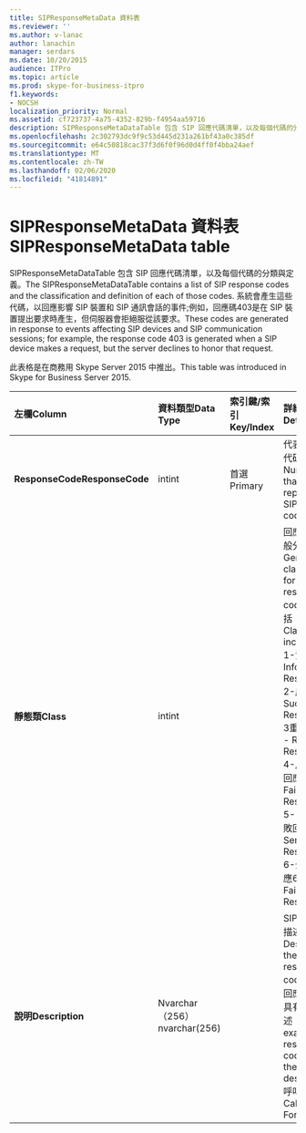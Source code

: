 ```yaml
---
title: SIPResponseMetaData 資料表
ms.reviewer: ''
ms.author: v-lanac
author: lanachin
manager: serdars
ms.date: 10/20/2015
audience: ITPro
ms.topic: article
ms.prod: skype-for-business-itpro
f1.keywords:
- NOCSH
localization_priority: Normal
ms.assetid: cf723737-4a75-4352-829b-f4954aa59716
description: SIPResponseMetaDataTable 包含 SIP 回應代碼清單，以及每個代碼的分類與定義。 系統會產生這些代碼，以回應影響 SIP 裝置和 SIP 通訊會話的事件;例如，回應碼403是在 SIP 裝置提出要求時產生，但伺服器會拒絕服從該要求。
ms.openlocfilehash: 2c302793dc9f9c53d445d231a261bf43a0c385df
ms.sourcegitcommit: e64c50818cac37f3d6f0f96d0d4ff0f4bba24aef
ms.translationtype: MT
ms.contentlocale: zh-TW
ms.lasthandoff: 02/06/2020
ms.locfileid: "41814891"
---
```

# <a name="sipresponsemetadata-table"></a><span data-ttu-id="a9cf9-104">SIPResponseMetaData 資料表</span><span class="sxs-lookup"><span data-stu-id="a9cf9-104">SIPResponseMetaData table</span></span>
 
<span data-ttu-id="a9cf9-105">SIPResponseMetaDataTable 包含 SIP 回應代碼清單，以及每個代碼的分類與定義。</span><span class="sxs-lookup"><span data-stu-id="a9cf9-105">The SIPResponseMetaDataTable contains a list of SIP response codes and the classification and definition of each of those codes.</span></span> <span data-ttu-id="a9cf9-106">系統會產生這些代碼，以回應影響 SIP 裝置和 SIP 通訊會話的事件;例如，回應碼403是在 SIP 裝置提出要求時產生，但伺服器會拒絕服從該要求。</span><span class="sxs-lookup"><span data-stu-id="a9cf9-106">These codes are generated in response to events affecting SIP devices and SIP communication sessions; for example, the response code 403 is generated when a SIP device makes a request, but the server declines to honor that request.</span></span>
  
<span data-ttu-id="a9cf9-107">此表格是在商務用 Skype Server 2015 中推出。</span><span class="sxs-lookup"><span data-stu-id="a9cf9-107">This table was introduced in Skype for Business Server 2015.</span></span>
  
|<span data-ttu-id="a9cf9-108">**左欄**</span><span class="sxs-lookup"><span data-stu-id="a9cf9-108">**Column**</span></span>|<span data-ttu-id="a9cf9-109">**資料類型**</span><span class="sxs-lookup"><span data-stu-id="a9cf9-109">**Data Type**</span></span>|<span data-ttu-id="a9cf9-110">**索引鍵/索引**</span><span class="sxs-lookup"><span data-stu-id="a9cf9-110">**Key/Index**</span></span>|<span data-ttu-id="a9cf9-111">**詳細資料**</span><span class="sxs-lookup"><span data-stu-id="a9cf9-111">**Details**</span></span>|
|:-----|:-----|:-----|:-----|
|<span data-ttu-id="a9cf9-112">**ResponseCode**</span><span class="sxs-lookup"><span data-stu-id="a9cf9-112">**ResponseCode**</span></span> <br/> |<span data-ttu-id="a9cf9-113">int</span><span class="sxs-lookup"><span data-stu-id="a9cf9-113">int</span></span>  <br/> |<span data-ttu-id="a9cf9-114">首選</span><span class="sxs-lookup"><span data-stu-id="a9cf9-114">Primary</span></span>  <br/> |<span data-ttu-id="a9cf9-115">代表 SIP 回應代碼的數值。</span><span class="sxs-lookup"><span data-stu-id="a9cf9-115">Numeric value that represents the SIP response code.</span></span>  <br/> |
|<span data-ttu-id="a9cf9-116">**靜態類**</span><span class="sxs-lookup"><span data-stu-id="a9cf9-116">**Class**</span></span> <br/> |<span data-ttu-id="a9cf9-117">int</span><span class="sxs-lookup"><span data-stu-id="a9cf9-117">int</span></span>  <br/> || <span data-ttu-id="a9cf9-118">回應代碼的一般分類。</span><span class="sxs-lookup"><span data-stu-id="a9cf9-118">General classification for the response code.</span></span> <span data-ttu-id="a9cf9-119">分類包括：</span><span class="sxs-lookup"><span data-stu-id="a9cf9-119">Classifications include:</span></span> <br/>  <span data-ttu-id="a9cf9-120">1-資訊回應</span><span class="sxs-lookup"><span data-stu-id="a9cf9-120">1 - Informational Responses</span></span> <br/>  <span data-ttu-id="a9cf9-121">2-成功回應</span><span class="sxs-lookup"><span data-stu-id="a9cf9-121">2 - Successful Responses</span></span> <br/>  <span data-ttu-id="a9cf9-122">3重定向回應</span><span class="sxs-lookup"><span data-stu-id="a9cf9-122">3 - Redirection Responses</span></span> <br/>  <span data-ttu-id="a9cf9-123">4-用戶端失敗回應</span><span class="sxs-lookup"><span data-stu-id="a9cf9-123">4 - Client Failure Responses</span></span> <br/>  <span data-ttu-id="a9cf9-124">5--伺服器失敗回應</span><span class="sxs-lookup"><span data-stu-id="a9cf9-124">5 -- Server Failure Responses</span></span> <br/>  <span data-ttu-id="a9cf9-125">6-全域失敗回應</span><span class="sxs-lookup"><span data-stu-id="a9cf9-125">6 - Global Failure Response</span></span> <br/> |
|<span data-ttu-id="a9cf9-126">**說明**</span><span class="sxs-lookup"><span data-stu-id="a9cf9-126">**Description**</span></span> <br/> |<span data-ttu-id="a9cf9-127">Nvarchar （256）</span><span class="sxs-lookup"><span data-stu-id="a9cf9-127">nvarchar(256)</span></span>  <br/> ||<span data-ttu-id="a9cf9-128">SIP 回應代碼的描述。</span><span class="sxs-lookup"><span data-stu-id="a9cf9-128">Description of the SIP response code.</span></span> <span data-ttu-id="a9cf9-129">例如，回應代碼181具有下列描述：</span><span class="sxs-lookup"><span data-stu-id="a9cf9-129">For example, response code 181 has the following description:</span></span>  <br/> <span data-ttu-id="a9cf9-130">呼叫正在轉寄</span><span class="sxs-lookup"><span data-stu-id="a9cf9-130">Call Is Being Forwarded</span></span>  <br/> |
   

